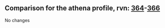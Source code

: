 ## Comparison for the athena profile, rvn: [364](https://github.com/PRO100KatYT/FortniteProfileRevisions/tree/main/profiles/athena/364%20athena.json)-[366](https://github.com/PRO100KatYT/FortniteProfileRevisions/tree/main/profiles/athena/366%20athena.json)

No changes
